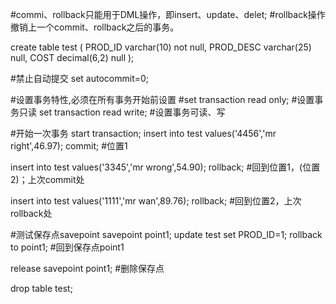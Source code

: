 #commi、rollback只能用于DML操作，即insert、update、delet;
#rollback操作撤销上一个commit、rollback之后的事务。

create table test
(
 PROD_ID varchar(10) not null,
 PROD_DESC varchar(25)  null,
 COST decimal(6,2)  null
);

#禁止自动提交
set autocommit=0;

#设置事务特性,必须在所有事务开始前设置
#set transaction read only;  #设置事务只读
set transaction read write;  #设置事务可读、写

#开始一次事务
start transaction;
insert into test
values('4456','mr right',46.97);
commit;     #位置1

insert into test
values('3345','mr wrong',54.90);
rollback;    #回到位置1，(位置2)；上次commit处

insert into test
values('1111','mr wan',89.76);
rollback;    #回到位置2，上次rollback处

#测试保存点savepoint
savepoint point1;
update test
set PROD_ID=1;
rollback to point1;  #回到保存点point1

release savepoint point1; #删除保存点

drop table test;